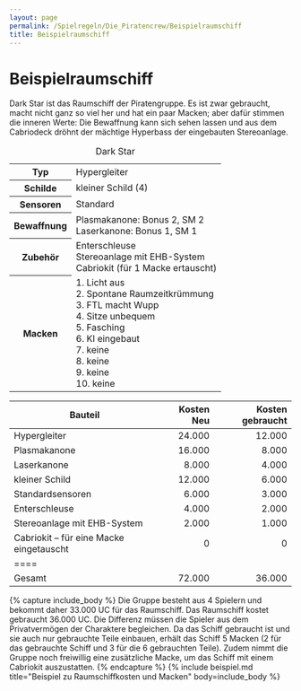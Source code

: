 ```yaml
---
layout: page
permalink: /Spielregeln/Die_Piratencrew/Beispielraumschiff
title: Beispielraumschiff
---
```


# Beispielraumschiff

Dark Star ist das Raumschiff der Piratengruppe. Es ist zwar gebraucht, macht nicht ganz so viel her und hat ein paar Macken; aber dafür stimmen die inneren Werte: Die Bewaffnung kann sich sehen lassen und aus dem Cabriodeck dröhnt der mächtige Hyperbass der eingebauten Stereoanlage.

<table>
<caption>Dark Star</caption>
<tbody>
<tr><th>Typ</th><td>Hypergleiter</td></tr>
<tr><th>Schilde</th><td>kleiner Schild (4)</td></tr>
<tr><th>Sensoren</th><td>Standard</td></tr>
<tr><th>Bewaffnung</th><td>Plasmakanone: Bonus 2, SM 2<br/>
Laserkanone: Bonus 1, SM 1</td></tr>
<tr><th>Zubehör</th><td>Enterschleuse<br/>
Stereoanlage mit EHB-System<br/>
Cabriokit (für 1 Macke ertauscht)</td></tr>
<tr><th>Macken</th><td>1. Licht aus<br/>
2. Spontane Raumzeitkrümmung<br/>
3. FTL macht Wupp<br/>
4. Sitze unbequem<br/>
5. Fasching<br/>
6. KI eingebaut<br/>
7. keine<br/>
8. keine<br/>
9. keine<br/>
10. keine</td></tr>
</tbody>
</table>

| Bauteil | Kosten Neu | Kosten gebraucht |
| ------- | ---------: | ---------------: |
| Hypergleiter | 24.000 | 12.000 |
| Plasmakanone | 16.000 | 8.000 |
| Laserkanone | 8.000 | 4.000 |
| kleiner Schild | 12.000 | 6.000 |
| Standardsensoren | 6.000 | 3.000 |
| Enterschleuse | 4.000 | 2.000 |
| Stereoanlage mit EHB-System | 2.000 | 1.000 |
| Cabriokit – für eine Macke eingetauscht | 0 | 0 |
|====
| Gesamt | 72.000 | 36.000 |

{% capture include_body %}
Die Gruppe besteht aus 4 Spielern und bekommt daher 33.000 UC für das Raumschiff. Das Raumschiff kostet gebraucht 36.000 UC. Die Differenz müssen die Spieler aus dem Privatvermögen der Charaktere begleichen. Da das Schiff gebraucht ist und sie auch nur gebrauchte Teile einbauen, erhält das Schiff 5 Macken (2 für das gebrauchte Schiff und 3 für die 6 gebrauchten Teile). Zudem nimmt die Gruppe noch freiwillig eine zusätzliche Macke, um das Schiff mit einem Cabriokit auszustatten.
{% endcapture %}
{% include beispiel.md title="Beispiel zu Raumschiffkosten und Macken" body=include_body %}

